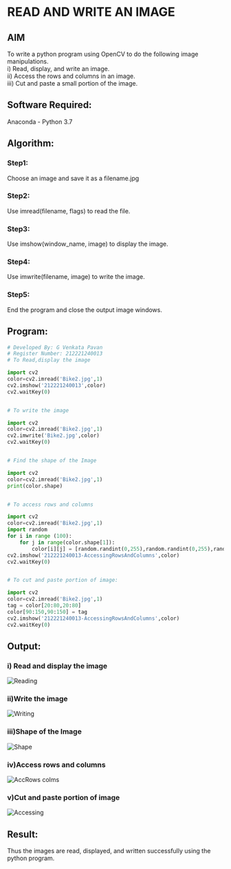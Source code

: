 # READ AND WRITE AN IMAGE
## AIM
To write a python program using OpenCV to do the following image manipulations.<br>
i) Read, display, and write an image.<br>
ii) Access the rows and columns in an image.<br>
iii) Cut and paste a small portion of the image.<br>

## Software Required:
Anaconda - Python 3.7
## Algorithm:
### Step1:
Choose an image and save it as a filename.jpg
### Step2:
Use imread(filename, flags) to read the file.
### Step3:
Use imshow(window_name, image) to display the image.
### Step4:
Use imwrite(filename, image) to write the image.
### Step5:
End the program and close the output image windows.
## Program:
```python
# Developed By: G Venkata Pavan
# Register Number: 212221240013
# To Read,display the image

import cv2
color=cv2.imread('Bike2.jpg',1)
cv2.imshow('212221240013',color)
cv2.waitKey(0)


# To write the image

import cv2
color=cv2.imread('Bike2.jpg',1)
cv2.imwrite('Bike2.jpg',color)
cv2.waitKey(0)


# Find the shape of the Image

import cv2
color=cv2.imread('Bike2.jpg',1)
print(color.shape)


# To access rows and columns

import cv2
color=cv2.imread('Bike2.jpg',1)
import random
for i in range (100):
    for j in range(color.shape[1]):
        color[i][j] = [random.randint(0,255),random.randint(0,255),random.randint(0,255)]
cv2.imshow('212221240013-AccessingRowsAndColumns',color)
cv2.waitKey(0)


# To cut and paste portion of image:

import cv2
color=cv2.imread('Bike2.jpg',1)
tag = color[20:80,20:80]
color[90:150,90:150] = tag
cv2.imshow('212221240013-AccessingRowsAndColumns',color)
cv2.waitKey(0)

```
## Output:

### i) Read and display the image
![Reading](https://user-images.githubusercontent.com/94827772/160898237-e27db2e9-3f56-4bba-a4a4-4e5e7460afb0.png)

### ii)Write the image
![Writing](https://user-images.githubusercontent.com/94827772/160898339-74189789-3d79-47d4-8fcd-a2e1179e238f.png)

### iii)Shape of the Image
![Shape](https://user-images.githubusercontent.com/94827772/160898376-e7a45d73-7485-4185-a5c5-3269f64d471f.png)

### iv)Access rows and columns
![AccRows colms](https://user-images.githubusercontent.com/94827772/160898414-6707590d-2785-4b90-83df-900792d98295.png)


### v)Cut and paste portion of image
![Accessing](https://user-images.githubusercontent.com/94827772/160898433-0a14380b-324d-49ef-9644-ef0f2fcf3766.png)


## Result:
Thus the images are read, displayed, and written successfully using the python program.


